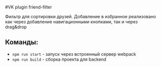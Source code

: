 #VK plugin friend-filter

Фильтр для сортировки друзей. Добавление в избранное реализовано как
через добавление навигационными кнопками, так и через drag&drop

## Команды:

* `npm run start` - запуск через встроенный сервер webpack
* `npm run build` - сборка проекта для backend
